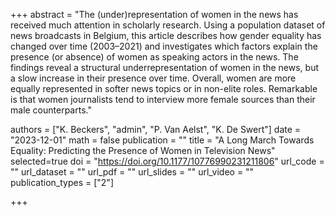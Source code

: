 +++
abstract = "The (under)representation of women in the news has received much attention in scholarly research. Using a population dataset of news broadcasts in Belgium, this article describes how gender equality has changed over time (2003–2021) and investigates which factors explain the presence (or absence) of women as speaking actors in the news. The findings reveal a structural underrepresentation of women in the news, but a slow increase in their presence over time. Overall, women are more equally represented in softer news topics or in non-elite roles. Remarkable is that women journalists tend to interview more female sources than their male counterparts."

authors = ["K. Beckers", "admin", "P. Van Aelst", "K. De Swert"]
date = "2023-12-01"
math = false
publication = ""
title = "A Long March Towards Equality: Predicting the Presence of Women in Television News"
selected=true
doi = "https://doi.org/10.1177/10776990231211806"
url_code = ""
url_dataset = ""
url_pdf = ""
url_slides = ""
url_video = ""
publication_types = ["2"]

+++
